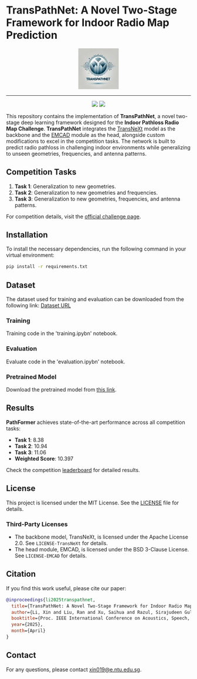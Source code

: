 # TransPathNet: A Novel Two-Stage Framework for Indoor Radio Map Prediction

<p align="center" width="100%">
    <img width="22%" src="./logo.webp">
</p>

--------
<p align="center">
	<a href="https://lixin.ai/TransPathNet/"><img src="https://img.shields.io/badge/TransPathNet-ProjectPage-green.svg"></a>
     <a href="http://...."><img src="https://img.shields.io/badge/TransPathNet-Paper-yellow.svg"></a>
</p>

This repository contains the implementation of **TransPathNet**, a novel two-stage deep learning framework designed for the **Indoor Pathloss Radio Map Challenge**. **TransPathNet** integrates the [TransNeXt](https://github.com/DaiShiResearch/TransNeXt) model as the backbone and the [EMCAD](https://github.com/SLDGroup/EMCAD) module as the head, alongside custom modifications to excel in the competition tasks. The network is built to predict radio pathloss in challenging indoor environments while generalizing to unseen geometries, frequencies, and antenna patterns.

## Competition Tasks

1. **Task 1**: Generalization to new geometries.
2. **Task 2**: Generalization to new geometries and frequencies.
3. **Task 3**: Generalization to new geometries, frequencies, and antenna patterns.

For competition details, visit the [official challenge page](https://indoorradiomapchallenge.github.io).

## Installation

To install the necessary dependencies, run the following command in your virtual environment:

```bash
pip install -r requirements.txt
```

## Dataset

The dataset used for training and evaluation can be downloaded from the following link: [Dataset URL](https://ieee-dataport.org/documents/indoor-radio-map-dataset)

### Training
Training code in the 'training.ipybn' notebook.

### Evaluation
Evaluate code in the 'evaluation.ipybn' notebook.

### Pretrained Model
Download the pretrained model from [this link](https://huggingface.co/XINLI1997/TransPathNet/tree/main).

## Results

**PathFormer** achieves state-of-the-art performance across all competition tasks:
- **Task 1**: 8.38
- **Task 2**: 10.94
- **Task 3**: 11.06
- **Weighted Score**: 10.397

Check the competition [leaderboard](https://indoorradiomapchallenge.github.io/results.html) for detailed results.

## License

This project is licensed under the MIT License. See the [LICENSE](LICENSE) file for details.

### Third-Party Licenses
- The backbone model, TransNeXt, is licensed under the Apache License 2.0. See `LICENSE-TransNeXt` for details.
- The head module, EMCAD, is licensed under the BSD 3-Clause License. See `LICENSE-EMCAD` for details.

## Citation

If you find this work useful, please cite our paper:

```bibtex
@inproceedings{li2025transpathnet,
  title={TransPathNet: A Novel Two-Stage Framework for Indoor Radio Map Prediction},
  author={Li, Xin and Liu, Ran and Xu, Saihua and Razul, Sirajudeen Gulam and Yuen, Chau},
  booktitle={Proc. IEEE International Conference on Acoustics, Speech, and Signal Processing (ICASSP)},
  year={2025},
  month={April}
}
```

## Contact

For any questions, please contact [xin019@e.ntu.edu.sg](mailto:xin019@e.ntu.edu.sg).